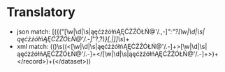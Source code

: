 # Translatory
* json match: \[(\{("[\w|\d|\s|ąęćżźółńĄĘĆŻŹÓŁŃ@'/.,-]*":"?[\w|\d|\s|ąęćżźółńĄĘĆŻŹÓŁŃ@'/.-]*"?,?)*}[,|\]]\s*)+
* xml match:  ((<dataset>)\s(<record>(<[\w|\d|\s|ąęćżźółńĄĘĆŻŹÓŁŃ@'\/.-]+>[\w|\d|\s|ąęćżźółńĄĘĆŻŹÓŁŃ@'\/.-]+<\/[\w|\d|\s|ąęćżźółńĄĘĆŻŹÓŁŃ@'\/.-]+>)+<\/record>)+(<\/dataset>)) 
